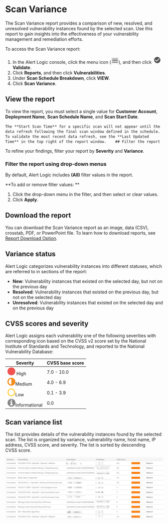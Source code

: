 # Scan Variance

The Scan Variance report provides a comparison of new, resolved, and unresolved vulnerability instances  found by the selected scan. Use this report to gain insights into the effectiveness of your vulnerability management and remediation efforts.

To access the Scan Variance report:

1. In the Alert Logic console, click the menu icon (![](../../../../Resources/Images/dashboard/menu-icon.png)), and then click ![](../../../../Resources/Images/dashboard/validate-icon.png)**Validate**.
2. Click **Reports**, and then click **Vulnerabilities**.
3. Under **Scan Schedule Breakdown**, click **VIEW**.
4. Click **Scan Variance**.

## View  the report

To view the report, you must select a single value for  **Customer Account**, **Deployment Name**, **Scan Schedule Name**, and **Scan Start Date**.

    The **Start Scan Time** for a specific scan will not appear until the data refresh following the final scan window defined in the schedule. To validate the most recent data refresh, see the **Last Updated Time** in the top right of the report window.    ## Filter the report

To refine your findings, filter your report by  **Severity** and **Variance**.

### Filter the report using drop-down menus

By default, Alert Logic includes **(All)** filter values in the report.

**To add or remove filter values: **

1. Click the drop-down menu in the filter, and then select or clear values.
2. Click **Apply**.

## Download the report

You can  download the Scan Variance report  as an image, data (CSV), crosstab, PDF, or PowerPoint file. To learn how to download reports, see [Report Download Option](../../download-option.md).

## Variance status

Alert Logic categorizes vulnerability instances into different statuses, which are referred to in sections of the report:

* **New**: Vulnerability instances that existed on the selected day, but not on the previous day
* **Resolved**: Vulnerability instances that existed on the previous day, but not on the selected day
* **Unresolved**: Vulnerability instances that existed on the selected day and on the previous day

## CVSS scores and severity

Alert Logic assigns each vulnerability one of the following severities with corresponding icon based on the CVSS v2 score set by the National Institute of Standards and Technology, and reported to the National Vulnerability Database:

| Severity | CVSS base score |
|---|---|
| ![](../../../../Resources/Images/Icons/threat_critical_icon.png) High | 7.0 - 10.0 |
| ![](../../../../Resources/Images/Icons/threat_high_icon.png)Medium | 4.0 - 6.9 |
| ![](../../../../Resources/Images/Icons/threat_medium_icon.png)Low | 0.1 - 3.9 |
| ![](../../../../Resources/Images/Icons/threat_info_icon.png)Informational | 0.0 |

## Scan variance list

The list provides details of the vulnerability instances found by the selected scan. The list is organized by variance, vulnerability name, host name, IP address,  CVSS score, and severity. The list is sorted by descending CVSS score.

![](../../../../Resources/Images/Reports/scan-schedule-breakdown/scan-variance-report.png)
